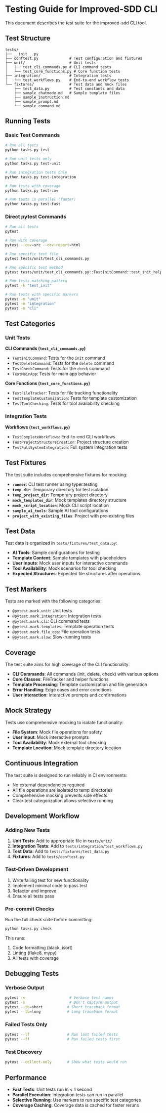 # Testing Guide for Improved-SDD CLI

This document describes the test suite for the improved-sdd CLI tool.

## Test Structure

```
tests/
├── __init__.py
├── conftest.py              # Test configuration and fixtures
├── unit/                    # Unit tests
│   ├── test_cli_commands.py # CLI command tests
│   └── test_core_functions.py # Core function tests
├── integration/             # Integration tests
│   └── test_workflows.py    # End-to-end workflow tests
└── fixtures/                # Test data and mock files
    ├── test_data.py         # Test constants and data
    ├── sample_chatmode.md   # Sample template files
    ├── sample_instruction.md
    ├── sample_prompt.md
    └── sample_command.md
```

## Running Tests

### Basic Test Commands

```bash
# Run all tests
python tasks.py test

# Run unit tests only
python tasks.py test-unit

# Run integration tests only
python tasks.py test-integration

# Run tests with coverage
python tasks.py test-cov

# Run tests in parallel (faster)
python tasks.py test-fast
```

### Direct pytest Commands

```bash
# Run all tests
pytest

# Run with coverage
pytest --cov=src --cov-report=html

# Run specific test file
pytest tests/unit/test_cli_commands.py

# Run specific test method
pytest tests/unit/test_cli_commands.py::TestInitCommand::test_init_help

# Run tests matching pattern
pytest -k "test_init"

# Run tests with specific markers
pytest -m "unit"
pytest -m "integration"
pytest -m "cli"
```

## Test Categories

### Unit Tests

**CLI Commands (`test_cli_commands.py`)**
- `TestInitCommand`: Tests for the `init` command
- `TestDeleteCommand`: Tests for the `delete` command
- `TestCheckCommand`: Tests for the `check` command
- `TestMainApp`: Tests for main app behavior

**Core Functions (`test_core_functions.py`)**
- `TestFileTracker`: Tests for file tracking functionality
- `TestTemplateCustomization`: Tests for template customization
- `TestToolChecking`: Tests for tool availability checking

### Integration Tests

**Workflows (`test_workflows.py`)**
- `TestCompleteWorkflows`: End-to-end CLI workflows
- `TestProjectStructureCreation`: Project structure creation
- `TestFullSystemIntegration`: Full system integration tests

## Test Fixtures

The test suite includes comprehensive fixtures for mocking:

- **`runner`**: CLI test runner using typer.testing
- **`temp_dir`**: Temporary directory for test isolation
- **`temp_project_dir`**: Temporary project directory
- **`mock_templates_dir`**: Mock templates directory structure
- **`mock_script_location`**: Mock CLI script location
- **`sample_ai_tools`**: Sample AI tool configurations
- **`project_with_existing_files`**: Project with pre-existing files

## Test Data

Test data is organized in `tests/fixtures/test_data.py`:

- **AI Tools**: Sample configurations for testing
- **Template Content**: Sample templates with placeholders
- **User Inputs**: Mock user inputs for interactive commands
- **Tool Availability**: Mock scenarios for tool checking
- **Expected Structures**: Expected file structures after operations

## Test Markers

Tests are marked with the following categories:

- `@pytest.mark.unit`: Unit tests
- `@pytest.mark.integration`: Integration tests
- `@pytest.mark.cli`: CLI command tests
- `@pytest.mark.templates`: Template operation tests
- `@pytest.mark.file_ops`: File operation tests
- `@pytest.mark.slow`: Slow-running tests

## Coverage

The test suite aims for high coverage of the CLI functionality:

- **CLI Commands**: All commands (init, delete, check) with various options
- **Core Classes**: FileTracker and helper functions
- **Template Processing**: Template customization and file generation
- **Error Handling**: Edge cases and error conditions
- **User Interaction**: Interactive prompts and confirmations

## Mock Strategy

Tests use comprehensive mocking to isolate functionality:

- **File System**: Mock file operations for safety
- **User Input**: Mock interactive prompts
- **Tool Availability**: Mock external tool checking
- **Template Location**: Mock template directory location

## Continuous Integration

The test suite is designed to run reliably in CI environments:

- No external dependencies required
- All file operations are isolated to temp directories
- Comprehensive mocking prevents side effects
- Clear test categorization allows selective running

## Development Workflow

### Adding New Tests

1. **Unit Tests**: Add to appropriate file in `tests/unit/`
2. **Integration Tests**: Add to `tests/integration/test_workflows.py`
3. **Test Data**: Add to `tests/fixtures/test_data.py`
4. **Fixtures**: Add to `tests/conftest.py`

### Test-Driven Development

1. Write failing test for new functionality
2. Implement minimal code to pass test
3. Refactor and improve
4. Ensure all tests pass

### Pre-commit Checks

Run the full check suite before committing:

```bash
python tasks.py check
```

This runs:
1. Code formatting (black, isort)
2. Linting (flake8, mypy)
3. All tests with coverage

## Debugging Tests

### Verbose Output

```bash
pytest -v                    # Verbose test names
pytest -s                    # Don't capture output
pytest --tb=short           # Short traceback format
pytest --tb=long            # Long traceback format
```

### Failed Tests Only

```bash
pytest --lf                 # Run last failed tests
pytest --ff                 # Run failed tests first
```

### Test Discovery

```bash
pytest --collect-only       # Show what tests would run
```

## Performance

- **Fast Tests**: Unit tests run in < 1 second
- **Parallel Execution**: Integration tests can run in parallel
- **Selective Running**: Use markers to run specific test categories
- **Coverage Caching**: Coverage data is cached for faster reruns
